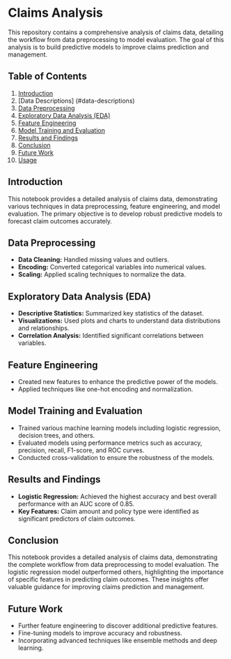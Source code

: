# Claims Analysis

This repository contains a comprehensive analysis of claims data, detailing the workflow from data preprocessing to model evaluation. The goal of this analysis is to build predictive models to improve claims prediction and management.

## Table of Contents
1. [Introduction](#introduction)
2. [Data Descriptions] (#data-descriptions)
3. [Data Preprocessing](#data-preprocessing)
4. [Exploratory Data Analysis (EDA)](#exploratory-data-analysis-eda)
5. [Feature Engineering](#feature-engineering)
6. [Model Training and Evaluation](#model-training-and-evaluation)
7. [Results and Findings](#results-and-findings)
8. [Conclusion](#conclusion)
9. [Future Work](#future-work)
10. [Usage](#usage)

## Introduction
This notebook provides a detailed analysis of claims data, demonstrating various techniques in data preprocessing, feature engineering, and model evaluation. The primary objective is to develop robust predictive models to forecast claim outcomes accurately.


## Data Preprocessing
- **Data Cleaning:** Handled missing values and outliers.
- **Encoding:** Converted categorical variables into numerical values.
- **Scaling:** Applied scaling techniques to normalize the data.

## Exploratory Data Analysis (EDA)
- **Descriptive Statistics:** Summarized key statistics of the dataset.
- **Visualizations:** Used plots and charts to understand data distributions and relationships.
- **Correlation Analysis:** Identified significant correlations between variables.

## Feature Engineering
- Created new features to enhance the predictive power of the models.
- Applied techniques like one-hot encoding and normalization.

## Model Training and Evaluation
- Trained various machine learning models including logistic regression, decision trees, and others.
- Evaluated models using performance metrics such as accuracy, precision, recall, F1-score, and ROC curves.
- Conducted cross-validation to ensure the robustness of the models.

## Results and Findings
- **Logistic Regression:** Achieved the highest accuracy and best overall performance with an AUC score of 0.85.
- **Key Features:** Claim amount and policy type were identified as significant predictors of claim outcomes.

## Conclusion
This notebook provides a detailed analysis of claims data, demonstrating the complete workflow from data preprocessing to model evaluation. The logistic regression model outperformed others, highlighting the importance of specific features in predicting claim outcomes. These insights offer valuable guidance for improving claims prediction and management.

## Future Work
- Further feature engineering to discover additional predictive features.
- Fine-tuning models to improve accuracy and robustness.
- Incorporating advanced techniques like ensemble methods and deep learning.
